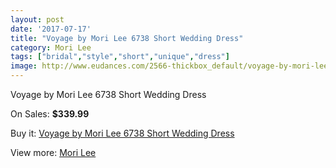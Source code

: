 ```yaml
---
layout: post
date: '2017-07-17'
title: "Voyage by Mori Lee 6738 Short Wedding Dress"
category: Mori Lee
tags: ["bridal","style","short","unique","dress"]
image: http://www.eudances.com/2566-thickbox_default/voyage-by-mori-lee-6738-short-wedding-dress.jpg
---
```

Voyage by Mori Lee 6738 Short Wedding Dress

On Sales: **$339.99**
<a href="https://www.eudances.com/en/mori-lee/856-voyage-by-mori-lee-6738-short-wedding-dress.html"><amp-img layout="responsive" width="600" height="600" src="//www.eudances.com/2566-thickbox_default/voyage-by-mori-lee-6738-short-wedding-dress.jpg" alt="Voyage by Mori Lee 6738 Short Wedding Dress 0" /></a>
<a href="https://www.eudances.com/en/mori-lee/856-voyage-by-mori-lee-6738-short-wedding-dress.html"><amp-img layout="responsive" width="600" height="600" src="//www.eudances.com/2569-thickbox_default/voyage-by-mori-lee-6738-short-wedding-dress.jpg" alt="Voyage by Mori Lee 6738 Short Wedding Dress 1" /></a>
<a href="https://www.eudances.com/en/mori-lee/856-voyage-by-mori-lee-6738-short-wedding-dress.html"><amp-img layout="responsive" width="600" height="600" src="//www.eudances.com/2568-thickbox_default/voyage-by-mori-lee-6738-short-wedding-dress.jpg" alt="Voyage by Mori Lee 6738 Short Wedding Dress 2" /></a>
<a href="https://www.eudances.com/en/mori-lee/856-voyage-by-mori-lee-6738-short-wedding-dress.html"><amp-img layout="responsive" width="600" height="600" src="//www.eudances.com/2567-thickbox_default/voyage-by-mori-lee-6738-short-wedding-dress.jpg" alt="Voyage by Mori Lee 6738 Short Wedding Dress 3" /></a>

Buy it: [Voyage by Mori Lee 6738 Short Wedding Dress](https://www.eudances.com/en/mori-lee/856-voyage-by-mori-lee-6738-short-wedding-dress.html "Voyage by Mori Lee 6738 Short Wedding Dress")

View more: [Mori Lee](https://www.eudances.com/en/9-mori-lee "Mori Lee")